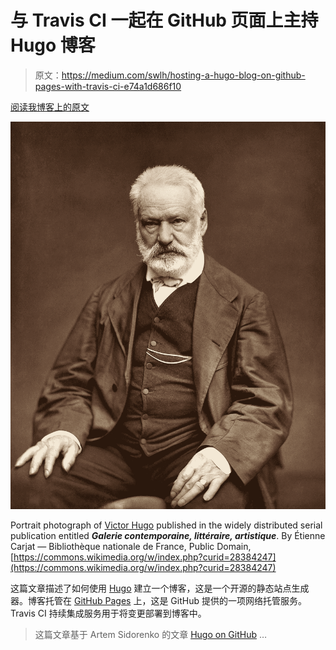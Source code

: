 # 与 Travis CI 一起在 GitHub 页面上主持 Hugo 博客

> 原文：<https://medium.com/swlh/hosting-a-hugo-blog-on-github-pages-with-travis-ci-e74a1d686f10>

[阅读我博客上的原文](https://cjolowicz.github.io/posts/hosting-a-hugo-blog-on-github-pages-with-travis-ci/)

![](img/494b037541cce0127c5ff8e16d634fd9.png)

Portrait photograph of [Victor Hugo](https://en.wikipedia.org/wiki/Victor_Hugo) published in the widely distributed serial publication entitled ***Galerie contemporaine, littéraire, artistique***. By Étienne Carjat — Bibliothèque nationale de France, Public Domain, [https://commons.wikimedia.org/w/index.php?curid=28384247](https://commons.wikimedia.org/w/index.php?curid=28384247)

这篇文章描述了如何使用 [Hugo](https://gohugo.io/) 建立一个博客，这是一个开源的静态站点生成器。博客托管在 [GitHub Pages](https://pages.github.com/) 上，这是 GitHub 提供的一项网络托管服务。Travis CI 持续集成服务用于将变更部署到博客中。

> 这篇文章基于 Artem Sidorenko 的文章 [Hugo on GitHub](https://www.sidorenko.io/post/2018/12/hugo-on-github-pages-with-travis-ci/) …